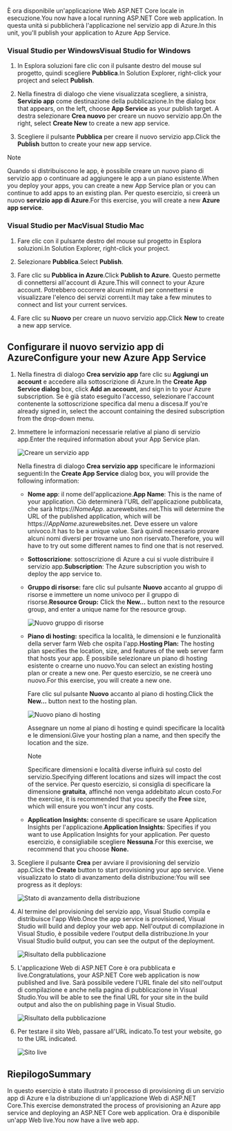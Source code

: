 <span data-ttu-id="b14cc-101">È ora disponibile un'applicazione Web ASP.NET Core locale in esecuzione.</span><span class="sxs-lookup"><span data-stu-id="b14cc-101">You now have a local running ASP.NET Core web application.</span></span> <span data-ttu-id="b14cc-102">In questa unità si pubblicherà l'applicazione nel servizio app di Azure.</span><span class="sxs-lookup"><span data-stu-id="b14cc-102">In this unit, you'll publish your application to Azure App Service.</span></span>

### <a name="visual-studio-for-windows"></a><span data-ttu-id="b14cc-103">Visual Studio per Windows</span><span class="sxs-lookup"><span data-stu-id="b14cc-103">Visual Studio for Windows</span></span>

1. <span data-ttu-id="b14cc-104">In Esplora soluzioni fare clic con il pulsante destro del mouse sul progetto, quindi scegliere **Pubblica**.</span><span class="sxs-lookup"><span data-stu-id="b14cc-104">In Solution Explorer, right-click your project and select **Publish**.</span></span>

1. <span data-ttu-id="b14cc-105">Nella finestra di dialogo che viene visualizzata scegliere, a sinistra, **Servizio app** come destinazione della pubblicazione.</span><span class="sxs-lookup"><span data-stu-id="b14cc-105">In the dialog box that appears, on the left, choose **App Service** as your publish target.</span></span>  <span data-ttu-id="b14cc-106">A destra selezionare **Crea nuovo** per creare un nuovo servizio app.</span><span class="sxs-lookup"><span data-stu-id="b14cc-106">On the right, select **Create New** to create a new app service.</span></span>

1. <span data-ttu-id="b14cc-107">Scegliere il pulsante **Pubblica** per creare il nuovo servizio app.</span><span class="sxs-lookup"><span data-stu-id="b14cc-107">Click the **Publish** button to create your new app service.</span></span>

> [!NOTE]
> <span data-ttu-id="b14cc-108">Quando si distribuiscono le app, è possibile creare un nuovo piano di servizio app o continuare ad aggiungere le app a un piano esistente.</span><span class="sxs-lookup"><span data-stu-id="b14cc-108">When you deploy your apps, you can create a new App Service plan or you can continue to add apps to an existing plan.</span></span> <span data-ttu-id="b14cc-109">Per questo esercizio, si creerà un nuovo **servizio app di Azure**.</span><span class="sxs-lookup"><span data-stu-id="b14cc-109">For this exercise, you will create a new **Azure app service**.</span></span>

### <a name="visual-studio-mac"></a><span data-ttu-id="b14cc-110">Visual Studio per Mac</span><span class="sxs-lookup"><span data-stu-id="b14cc-110">Visual Studio Mac</span></span>

1. <span data-ttu-id="b14cc-111">Fare clic con il pulsante destro del mouse sul progetto in Esplora soluzioni.</span><span class="sxs-lookup"><span data-stu-id="b14cc-111">In Solution Explorer, right-click your project.</span></span>

1. <span data-ttu-id="b14cc-112">Selezionare **Pubblica**.</span><span class="sxs-lookup"><span data-stu-id="b14cc-112">Select **Publish**.</span></span>

1. <span data-ttu-id="b14cc-113">Fare clic su **Pubblica in Azure**.</span><span class="sxs-lookup"><span data-stu-id="b14cc-113">Click **Publish to Azure**.</span></span> <span data-ttu-id="b14cc-114">Questo permette di connettersi all'account di Azure.</span><span class="sxs-lookup"><span data-stu-id="b14cc-114">This will connect to your Azure account.</span></span> <span data-ttu-id="b14cc-115">Potrebbero occorrere alcuni minuti per connettersi e visualizzare l'elenco dei servizi correnti.</span><span class="sxs-lookup"><span data-stu-id="b14cc-115">It may take a few minutes to connect and list your current services.</span></span>

1. <span data-ttu-id="b14cc-116">Fare clic su **Nuovo** per creare un nuovo servizio app.</span><span class="sxs-lookup"><span data-stu-id="b14cc-116">Click **New** to create a new app service.</span></span>

## <a name="configure-your-new-azure-app-service"></a><span data-ttu-id="b14cc-117">Configurare il nuovo servizio app di Azure</span><span class="sxs-lookup"><span data-stu-id="b14cc-117">Configure your new Azure App Service</span></span>

1. <span data-ttu-id="b14cc-118">Nella finestra di dialogo **Crea servizio app** fare clic su **Aggiungi un account** e accedere alla sottoscrizione di Azure.</span><span class="sxs-lookup"><span data-stu-id="b14cc-118">In the **Create App Service dialog** box, click **Add an account**, and sign in to your Azure subscription.</span></span> <span data-ttu-id="b14cc-119">Se è già stato eseguito l'accesso, selezionare l'account contenente la sottoscrizione specifica dal menu a discesa.</span><span class="sxs-lookup"><span data-stu-id="b14cc-119">If you're already signed in, select the account containing the desired subscription from the drop-down menu.</span></span>

1. <span data-ttu-id="b14cc-120">Immettere le informazioni necessarie relative al piano di servizio app.</span><span class="sxs-lookup"><span data-stu-id="b14cc-120">Enter the required information about your App Service plan.</span></span>

    ![Creare un servizio app](../media-draft/5-CreateAppService.png)

    <span data-ttu-id="b14cc-122">Nella finestra di dialogo **Crea servizio app** specificare le informazioni seguenti:</span><span class="sxs-lookup"><span data-stu-id="b14cc-122">In the **Create App Service** dialog box, you will provide the following information:</span></span>

    - <span data-ttu-id="b14cc-123">**Nome app**: il nome dell'applicazione.</span><span class="sxs-lookup"><span data-stu-id="b14cc-123">**App Name**: This is the name of your application.</span></span>  <span data-ttu-id="b14cc-124">Ciò determinerà l'URL dell'applicazione pubblicata, che sarà https://_NomeApp_. azurewebsites.net.</span><span class="sxs-lookup"><span data-stu-id="b14cc-124">This will determine the URL of the published application, which will be https://_AppName_.azurewebsites.net.</span></span>  <span data-ttu-id="b14cc-125">Deve essere un valore univoco.</span><span class="sxs-lookup"><span data-stu-id="b14cc-125">It has to be a unique value.</span></span> <span data-ttu-id="b14cc-126">Sarà quindi necessario provare alcuni nomi diversi per trovarne uno non riservato.</span><span class="sxs-lookup"><span data-stu-id="b14cc-126">Therefore, you will have to try out some different names to find one that is not reserved.</span></span>

    - <span data-ttu-id="b14cc-127">**Sottoscrizione**: sottoscrizione di Azure a cui si vuole distribuire il servizio app.</span><span class="sxs-lookup"><span data-stu-id="b14cc-127">**Subscription**: The Azure subscription you wish to deploy the app service to.</span></span>

    - <span data-ttu-id="b14cc-128">**Gruppo di risorse:** fare clic sul pulsante **Nuovo** accanto al gruppo di risorse e immettere un nome univoco per il gruppo di risorse.</span><span class="sxs-lookup"><span data-stu-id="b14cc-128">**Resource Group:** Click the **New...** button next to the resource group, and enter a unique name for the resource group.</span></span>

        ![Nuovo gruppo di risorse](../media-draft/5-NewResourceGroup.png)

    - <span data-ttu-id="b14cc-130">**Piano di hosting:** specifica la località, le dimensioni e le funzionalità della server farm Web che ospita l'app.</span><span class="sxs-lookup"><span data-stu-id="b14cc-130">**Hosting Plan:** The hosting plan specifies the location, size, and features of the web server farm that hosts your app.</span></span> <span data-ttu-id="b14cc-131">È possibile selezionare un piano di hosting esistente o crearne uno nuovo.</span><span class="sxs-lookup"><span data-stu-id="b14cc-131">You can select an existing hosting plan or create a new one.</span></span> <span data-ttu-id="b14cc-132">Per questo esercizio, se ne creerà uno nuovo.</span><span class="sxs-lookup"><span data-stu-id="b14cc-132">For this exercise, you will create a new one.</span></span>

        <span data-ttu-id="b14cc-133">Fare clic sul pulsante **Nuovo** accanto al piano di hosting.</span><span class="sxs-lookup"><span data-stu-id="b14cc-133">Click the **New...** button next to the hosting plan.</span></span>

        ![Nuovo piano di hosting](../media-draft/5-NewHostingPlan.png)

        <span data-ttu-id="b14cc-135">Assegnare un nome al piano di hosting e quindi specificare la località e le dimensioni.</span><span class="sxs-lookup"><span data-stu-id="b14cc-135">Give your hosting plan a name, and then specify the location and the size.</span></span>  
        
        > [!NOTE]
        > <span data-ttu-id="b14cc-136">Specificare dimensioni e località diverse influirà sul costo del servizio.</span><span class="sxs-lookup"><span data-stu-id="b14cc-136">Specifying different locations and sizes will impact the cost of the service.</span></span> <span data-ttu-id="b14cc-137">Per questo esercizio, si consiglia di specificare la dimensione **gratuita**, affinché non venga addebitato alcun costo.</span><span class="sxs-lookup"><span data-stu-id="b14cc-137">For the exercise, it is recommended that you specify the **Free** size, which will ensure you won't incur any costs.</span></span>

    - <span data-ttu-id="b14cc-138">**Application Insights:** consente di specificare se usare Application Insights per l'applicazione.</span><span class="sxs-lookup"><span data-stu-id="b14cc-138">**Application Insights:** Specifies if you want to use Application Insights for your application.</span></span> <span data-ttu-id="b14cc-139">Per questo esercizio, è consigliabile scegliere **Nessuna**.</span><span class="sxs-lookup"><span data-stu-id="b14cc-139">For this exercise, we recommend that you choose **None.**</span></span>

1. <span data-ttu-id="b14cc-140">Scegliere il pulsante **Crea** per avviare il provisioning del servizio app.</span><span class="sxs-lookup"><span data-stu-id="b14cc-140">Click the **Create** button to start provisioning your app service.</span></span> <span data-ttu-id="b14cc-141">Viene visualizzato lo stato di avanzamento della distribuzione:</span><span class="sxs-lookup"><span data-stu-id="b14cc-141">You will see progress as it deploys:</span></span>

    ![Stato di avanzamento della distribuzione](../media-draft/5-DeployProgress.png)

1. <span data-ttu-id="b14cc-143">Al termine del provisioning del servizio app, Visual Studio compila e distribuisce l'app Web.</span><span class="sxs-lookup"><span data-stu-id="b14cc-143">Once the app service is provisioned, Visual Studio will build and deploy your web app.</span></span>  <span data-ttu-id="b14cc-144">Nell'output di compilazione in Visual Studio, è possibile vedere l'output della distribuzione.</span><span class="sxs-lookup"><span data-stu-id="b14cc-144">In your Visual Studio build output, you can see the output of the deployment.</span></span>

    ![Risultato della pubblicazione](../media-draft/5-PublishResult.png)

1. <span data-ttu-id="b14cc-146">L'applicazione Web di ASP.NET Core è ora pubblicata e live.</span><span class="sxs-lookup"><span data-stu-id="b14cc-146">Congratulations, your ASP.NET Core web application is now published and live.</span></span> <span data-ttu-id="b14cc-147">Sarà possibile vedere l'URL finale del sito nell'output di compilazione e anche nella pagina di pubblicazione in Visual Studio.</span><span class="sxs-lookup"><span data-stu-id="b14cc-147">You will be able to see the final URL for your site in the build output and also the on publishing page in Visual Studio.</span></span>

    ![Risultato della pubblicazione](../media-draft/5-PublishPage.png)

1. <span data-ttu-id="b14cc-149">Per testare il sito Web, passare all'URL indicato.</span><span class="sxs-lookup"><span data-stu-id="b14cc-149">To test your website, go to the URL indicated.</span></span>

    ![Sito live](../media-draft/5-WebPageLive.png)

## <a name="summary"></a><span data-ttu-id="b14cc-151">Riepilogo</span><span class="sxs-lookup"><span data-stu-id="b14cc-151">Summary</span></span>

<span data-ttu-id="b14cc-152">In questo esercizio è stato illustrato il processo di provisioning di un servizio app di Azure e la distribuzione di un'applicazione Web di ASP.NET Core.</span><span class="sxs-lookup"><span data-stu-id="b14cc-152">This exercise demonstrated the process of provisioning an Azure app service and deploying an ASP.NET Core web application.</span></span> <span data-ttu-id="b14cc-153">Ora è disponibile un'app Web live.</span><span class="sxs-lookup"><span data-stu-id="b14cc-153">You now have a live web app.</span></span>
